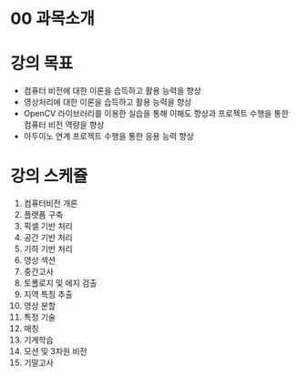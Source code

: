 00 과목소개
===

# 강의 목표

- 컴퓨터 비전에 대한 이론을 습득하고 활용 능력을 향상
- 영상처리에 대한 이론을 습득하고 활용 능력을 향상
- OpenCV 라이브러리를 이용한 실습을 통해 이해도 향상과 프로젝트 수행을 통한 컴퓨터 비전 역량을 향상
- 아두이노 연계 프로젝트 수행을 통한 응용 능력 향상

# 강의 스케쥴

1. 컴퓨터비전 개론
2. 플랫폼 구축
3. 픽셀 기반 처리
4. 공간 기반 처리
5. 기하 기반 처리
6. 영상 섹션
7. 중간고사
8. 토폴로지 및 에지 검출
9. 지역 특징 추출
10. 영상 분할
11. 특정 기술
12. 매칭
13. 기계학습
14. 모션 및 3차원 비전
15. 기말고사

